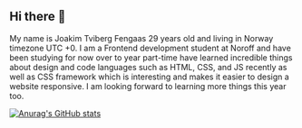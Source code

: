 ## Hi there 👋 

My name is Joakim Tviberg Fengaas 29 years old and living in Norway timezone UTC +0. I am a Frontend development student at Noroff and have been studying for now over to year part-time have learned incredible things about design and code languages such as HTML, CSS, and JS recently as well as CSS framework which is interesting and makes it easier to design a website responsive. I am looking forward to learning more things this year too.     

[![Anurag's GitHub stats](https://github-readme-stats.vercel.app/api?username=jotvibfeng)](https://github.com/anuraghazra/github-readme-stats)
